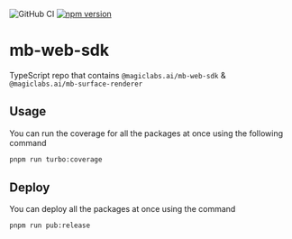 ![GitHub CI](https://github.com/magiclabs-ai/mb-web-sdk/actions/workflows/ci.yml/badge.svg) [![npm version](https://img.shields.io/npm/v/@magiclabs.ai/mb-web-sdk.svg)](https://www.npmjs.com/package/@magiclabs.ai/mb-web-sdk)

# mb-web-sdk

TypeScript repo that contains `@magiclabs.ai/mb-web-sdk` & `@magiclabs.ai/mb-surface-renderer` 

## Usage

You can run the coverage for all the packages at once using the following command

```bash
pnpm run turbo:coverage
```

## Deploy

You can deploy all the packages at once using the command

```bash
pnpm run pub:release
```
